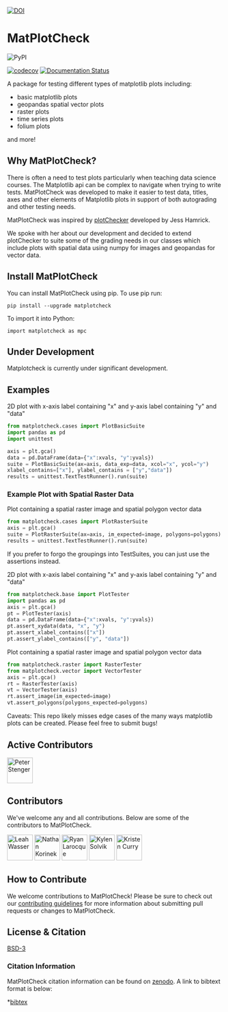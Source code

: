 [![DOI](https://zenodo.org/badge/138660604.svg)](https://zenodo.org/badge/latestdoi/138660604)

# MatPlotCheck
![PyPI](https://img.shields.io/pypi/v/matplotcheck.svg?color=purple&style=plastic)

[![codecov](https://codecov.io/gh/matplotcheck/matplotcheck/branch/master/graph/badge.svg)](https://codecov.io/gh/earthlab/matplotcheck)
[![Documentation Status](https://readthedocs.org/projects/matplotcheck2/badge/?version=latest)](https://matplotcheck.readthedocs.io/en/latest/?badge=latest)

A package for testing different types of matplotlib plots including:

* basic matplotlib plots
* geopandas spatial vector plots
* raster plots
* time series plots
* folium plots

and more!

## Why MatPlotCheck?
There is often a need to test plots particularly when teaching data science
courses. The Matplotlib api can be complex to navigate when trying to write
tests. MatPlotCheck was developed to make it easier to test data, titles, axes
and other elements of Matplotlib plots in support of both autograding and other
testing needs.

MatPlotCheck was inspired by [plotChecker][cdeac58a] developed by Jess Hamrick.

  [cdeac58a]: https://github.com/jhamrick/plotchecker "Plot Checker"

We spoke with her about our development and decided to extend plotChecker to suite some of the grading needs in our classes which include plots with spatial data using numpy for images and geopandas for vector data.

## Install MatPlotCheck

You can install MatPlotCheck using pip.
To use pip run:

`pip install --upgrade matplotcheck`

To import it into Python:

`import matplotcheck as mpc`


## Under Development

Matplotcheck is currently under significant development.

## Examples

2D plot with x-axis label containing "x" and y-axis label containing "y" and "data"

```python
from matplotcheck.cases import PlotBasicSuite
import pandas as pd
import unittest

axis = plt.gca()
data = pd.DataFrame(data={"x":xvals, "y":yvals})
suite = PlotBasicSuite(ax=axis, data_exp=data, xcol="x", ycol="y")
xlabel_contains=["x"], ylabel_contains = ["y","data"])
results = unittest.TextTestRunner().run(suite)
```

### Example Plot with Spatial Raster Data

Plot containing a spatial raster image and spatial polygon vector data

```python
from matplotcheck.cases import PlotRasterSuite
axis = plt.gca()
suite = PlotRasterSuite(ax=axis, im_expected=image, polygons=polygons)
results = unittest.TextTestRunner().run(suite)
```

If you prefer to forgo the groupings into TestSuites, you can just use the assertions instead.

2D plot with x-axis label containing "x" and y-axis label containing "y" and "data"

```python
from matplotcheck.base import PlotTester
import pandas as pd
axis = plt.gca()
pt = PlotTester(axis)
data = pd.DataFrame(data={"x":xvals, "y":yvals})
pt.assert_xydata(data, "x", "y")
pt.assert_xlabel_contains(["x"])
pt.assert_ylabel_contains(["y", "data"])
```

Plot containing a spatial raster image and spatial polygon vector data

```python
from matplotcheck.raster import RasterTester
from matplotcheck.vector import VectorTester
axis = plt.gca()
rt = RasterTester(axis)
vt = VectorTester(axis)
rt.assert_image(im_expected=image)
vt.assert_polygons(polygons_expected=polygons)
```

Caveats: This repo likely misses edge cases of the many ways matplotlib plots can be created.
Please feel free to submit bugs!

## Active Contributors

<a title="Peter Stenger" href="https://www.github.com/reteps"><img width="60" height="60" alt="Peter Stenger" class="pull-left" src="https://avatars2.githubusercontent.com/u/13869303?s=460&v=4" /></a>

## Contributors

We've welcome any and all contributions. Below are some of the
contributors to MatPlotCheck.

<a title="Leah Wasser" href="https://www.github.com/lwasser"><img width="60" height="60" alt="Leah Wasser" class="pull-left" src="https://avatars2.githubusercontent.com/u/7649194?s=460&v=4" /></a>
<a title="Nathan Korinek" href="https://www.github.com/nkorinek"><img width="60" height="60" alt="Nathan Korinek" class="pull-left" src="https://avatars3.githubusercontent.com/u/38253680?s=460&v=4" /></a>
<a title="Ryan Larocque" href="https://www.github.com/ryla5068"><img width="60" height="60" alt="Ryan Larocque" class="pull-left" src="https://avatars.githubusercontent.com/u/43677611?size=120" /></a>
<a title="Kylen Solvik" href="https://www.github.com/kysolvik"><img width="60" height="60" alt="Kylen Solvik" class="pull-left" src="https://avatars.githubusercontent.com/u/24379590?size=120" /></a>
<a title="Kristen Curry" href="https://www.github.com/kdcurry"><img width="60" height="60" alt="Kristen Curry" class="pull-left" src="https://avatars.githubusercontent.com/u/4032126?size=120" /></a>

## How to Contribute

We welcome contributions to MatPlotCheck! Please be sure to check out our
[contributing guidelines](https://MatPlotCheck.readthedocs.io/en/latest/contributing.html)
for more information about submitting pull requests or changes to MatPlotCheck.

## License & Citation

[BSD-3](https://github.com/earthlab/matplotcheck/blob/master/LICENSE)

### Citation Information
MatPlotCheck citation information can be found on [zenodo](https://doi.org/10.5281/zenodo.2548113). A link to bibtext format is below:

*[bibtex](https://zenodo.org/record/2548114/export/hx)
